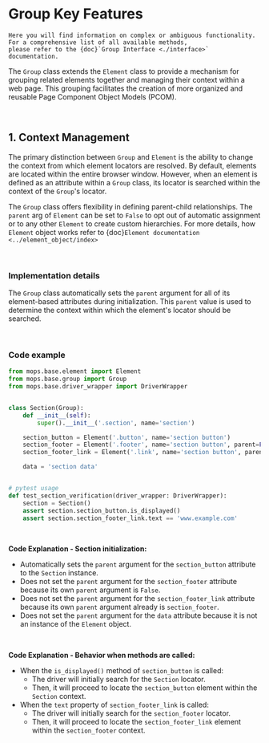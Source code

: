 # Group Key Features

```{note}
Here you will find information on complex or ambiguous functionality. 
For a comprehensive list of all available methods, 
please refer to the {doc}`Group Interface <./interface>` documentation.
```

The `Group` class extends the `Element` class to provide a mechanism for grouping related elements together and managing
their context within a web page. This grouping facilitates the creation of more organized and reusable 
Page Component Object Models (PCOM).

<br>

## 1. Context Management

The primary distinction between `Group` and `Element` is the ability to change the context from which element locators
are resolved. By default, elements are located within the entire browser window. However, when an element is defined
as an attribute within a `Group` class, its locator is searched within the context of the `Group`'s locator.

The `Group` class offers flexibility in defining parent-child relationships. 
The `parent` arg of `Element` can be set to `False` to opt out of automatic assignment or to any other `Element` 
to create custom hierarchies. For more details, how `Element` object works refer to {doc}`Element documentation <../element_object/index>`

<br>

### Implementation details

The `Group` class automatically sets the `parent` argument for all of its element-based attributes during initialization.
This `parent` value is used to determine the context within which the element's locator should be searched.

<br>

### Code example

```python
from mops.base.element import Element
from mops.base.group import Group
from mops.base.driver_wrapper import DriverWrapper


class Section(Group):
    def __init__(self):
        super().__init__('.section', name='section')

    section_button = Element('.button', name='section button')
    section_footer = Element('.footer', name='section button', parent=False)
    section_footer_link = Element('.link', name='section button', parent=section_footer)

    data = 'section data'


# pytest usage    
def test_section_verification(driver_wrapper: DriverWrapper):
    section = Section()
    assert section.section_button.is_displayed()
    assert section.section_footer_link.text == 'www.example.com'
```

<br>

**Code Explanation - Section initialization:**

* Automatically sets the `parent` argument for the `section_button` attribute to the `Section` instance.
* Does not set the `parent` argument for the `section_footer` attribute because its own `parent` argument is `False`.
* Does not set the `parent` argument for the `section_footer_link` attribute because its own `parent` argument already is `section_footer`.
* Does not set the `parent` argument for the `data` attribute because it is not an instance of the `Element` object.

<br>

**Code Explanation - Behavior when methods are called:**

* When the `is_displayed()` method of `section_button` is called:
    * The driver will initially search for the `Section` locator.
    * Then, it will proceed to locate the `section_button` element within the `Section` context.
* When the `text` property of `section_footer_link` is called:
    * The driver will initially search for the `section_footer` locator.
    * Then, it will proceed to locate the `section_footer_link` element within the `section_footer` context.
